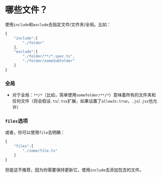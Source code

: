 # 哪些文件？

使用`include`和`exclude`去指定文件/文件夹/全局。比如：
```ts
{
    "include":[
        "./folder"
    ],
    "exclude":[
        "./folder/**/*.spec.ts",
        "./folder/someSubFolder"
    ]
}
```

### 全局

- 对于全局：`**/*`（比如，简单使用`somefolder/**/*`）意味着所有的文件夹和任何文件（将会假设`.ts`/`.tsx`扩展，如果设置了`allowJs:true`，`.js`/`.jsx`也允许）

### `files`选项

或者，你可以使用`file`去明确：
```ts
{
    "files":[
        "./some/file.ts"
    ]
}
```

但是这不推荐，因为你需要保持更新它。使用`include`去添加包含的文件。
